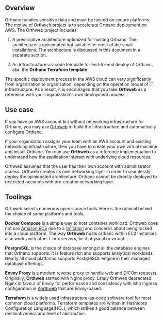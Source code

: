 ## Overview

Orthanc handles sensitive data and must be hosted on secure platforms. The motive of Orthweb project is to accelerate Orthanc deployment on AWS. The Orthweb project includes:

1. A prescriptive architecture optimized for hosting Orthanc. The architecture is opinionated but suitable for most of the small installations. The architecture is discussed in this document in a separate section.

2. An Infrastructure-as-code template for end-to-end deploy of Orthanc, aka. the **Orthanc Terraform template**

The specific deployment process in the AWS cloud can vary significantly from organization to organization, depending on the operation model of IT infrastructure. As a result, it is encouraged that you take **Orthweb** as a reference with your organization's own deployment process.

## Use case

If you have an AWS account but without networking infrastructure for Orthanc, you may use [Orthweb](https://github.com/digihunch/orthweb) to build the infrastructure and automatically configure Orthanc. 

If your organization assigns your team with an AWS account and existing networking infrastructure, then you have to create your own virtual machine and install Orthanc. You can use **Orthweb** as a reference implementation to understand how the application interact with underlying cloud resources.

Orthweb assumes that the user has their own account with administrator access. Orthweb creates its own networking layer in order to seamlessly deploy the opinionated architecture. Orthanc cannot be directly deployed to restricted accounts with pre-created networking layer. 

## Toolings

Orthweb selects numerous open-source tools. Here is the rational behind the choice of some platforms and tools.

**Docker Compose** is a simple way to host container workload. Orthweb does not use [Amazon ECS](https://aws.amazon.com/ecs/) due to a [limitation](https://github.com/digihunch/orthweb/issues/1#issuecomment-852669561) and concerns about being locked into a cloud platform. The way **Orthweb** hosts orthanc within EC2 instances also works with other Linux servers, be it physical or virtual. 

**PostgreSQL** is the choice of database amongst all the database engines that Orthanc supports. It is feature rich and supports analytical workloads. Nearly all cloud platforms supports PostgreSQL engine in their managed database offerings.

**Envoy Proxy** is a modern reverse proxy to handle web and DICOm requests. Originally, **Orthweb** started with Nginx proxy. Lately Orthweb deprecated Nginx in favour of Envoy for performance and consistency with Istio Ingress configuration in [Korthweb](https://github.com/digihunch/korthweb) that are Envoy-based.

**Terraform** is a widely used infrastructure-as-code software tool for most common cloud platforms. Terraform templates are written in Hashicorp Configuration Language(HCL), which strikes a good balance between declarativeness and level of abstraction.